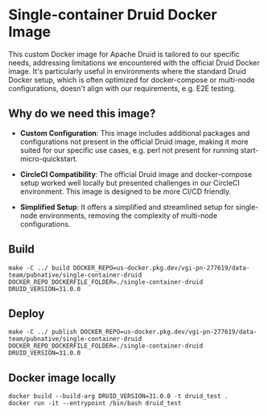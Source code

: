# Single-container Druid Docker Image

This custom Docker image for Apache Druid is tailored to our specific needs, addressing limitations we encountered with
the official Druid Docker image. It's particularly useful in environments where the standard Druid Docker setup, which
is often optimized for docker-compose or multi-node configurations, doesn't align with our requirements, e.g. E2E
testing.

## Why do we need this image?

- **Custom Configuration**: This image includes additional packages and configurations not present in the official Druid
  image, making it more suited for our specific use cases, e.g. perl not present for running start-micro-quickstart.

- **CircleCI Compatibility**: The official Druid image and docker-compose setup worked well locally but presented
  challenges in our CircleCI environment. This image is designed to be more CI/CD friendly.

- **Simplified Setup**: It offers a simplified and streamlined setup for single-node environments, removing the
  complexity of multi-node configurations.

## Build

`make -C ../ build DOCKER_REPO=us-docker.pkg.dev/vgi-pn-277619/data-team/pubnative/single-container-druid DOCKER_REPO_DOCKERFILE_FOLDER=./single-container-druid DRUID_VERSION=31.0.0`

## Deploy

`make -C ../ publish DOCKER_REPO=us-docker.pkg.dev/vgi-pn-277619/data-team/pubnative/single-container-druid DOCKER_REPO_DOCKERFILE_FOLDER=./single-container-druid DRUID_VERSION=31.0.0`

## Docker image locally

```
docker build --build-arg DRUID_VERSION=31.0.0 -t druid_test .
docker run -it --entrypoint /bin/bash druid_test 
```